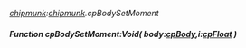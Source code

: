 _[chipmunk](../../modules/chipmunk/chipmunk-module.md):[chipmunk](../../modules/chipmunk/chipmunk-module.md).cpBodySetMoment_
##### Function cpBodySetMoment:Void( body:[cpBody](../../modules/chipmunk/chipmunk-cpbody.md),i:[cpFloat](../../modules/chipmunk/chipmunk-cpfloat.md) )

